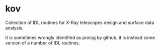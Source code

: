 # kov
Collection of IDL routines for X-Ray telescopes design and surface data analysis.

It is sometimes wrongly identified as prolog by github, it is instead some version of a number of IDL routines.
